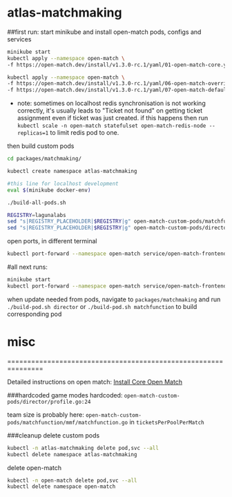 # atlas-matchmaking

##first run:
start minikube and install open-match pods, configs and services
```bash
minikube start
kubectl apply --namespace open-match \
-f https://open-match.dev/install/v1.3.0-rc.1/yaml/01-open-match-core.yaml

kubectl apply --namespace open-match \
-f https://open-match.dev/install/v1.3.0-rc.1/yaml/06-open-match-override-configmap.yaml \
-f https://open-match.dev/install/v1.3.0-rc.1/yaml/07-open-match-default-evaluator.yaml
```

* note: sometimes on localhost redis synchronisation is not working correctly,
it's usually leads to "Ticket not found" on getting ticket assignment even if ticket was just created. 
if this happens then run `kubectl scale -n open-match statefulset open-match-redis-node --replicas=1` to limit redis pod to one.  

then build custom pods
```bash
cd packages/matchmaking/

kubectl create namespace atlas-matchmaking

#this line for localhost development
eval $(minikube docker-env)

./build-all-pods.sh

REGISTRY=lagunalabs
sed "s|REGISTRY_PLACEHOLDER|$REGISTRY|g" open-match-custom-pods/matchfunction/matchfunction.yaml | sed "s|Always|Never|g" | kubectl apply -f -
sed "s|REGISTRY_PLACEHOLDER|$REGISTRY|g" open-match-custom-pods/director/director.yaml | sed "s|Always|Never|g" | kubectl apply -f -
```

open ports, in different terminal
```bash
kubectl port-forward --namespace open-match service/open-match-frontend 51504:51504
```

#all next runs:
```bash
minikube start
kubectl port-forward --namespace open-match service/open-match-frontend 51504:51504
```

when update needed from pods, navigate to `packages/matchmaking`
and run `./build-pod.sh director` or  `./build-pod.sh matchfunction` to build corresponding pod



# misc

===============================================================

Detailed instructions on open match: [Install Core Open Match](https://open-match.dev/site/docs/installation/yaml/#install-core-open-match)

###hardcoded
game modes hardcoded:
`open-match-custom-pods/director/profile.go:24`

team size is probably here:
`open-match-custom-pods/matchfunction/mmf/matchfunction.go` in `ticketsPerPoolPerMatch`

###cleanup
delete custom pods
```bash
kubectl -n atlas-matchmaking delete pod,svc --all
kubectl delete namespace atlas-matchmaking
```

delete open-match
```bash
kubectl -n open-match delete pod,svc --all
kubectl delete namespace open-match
```